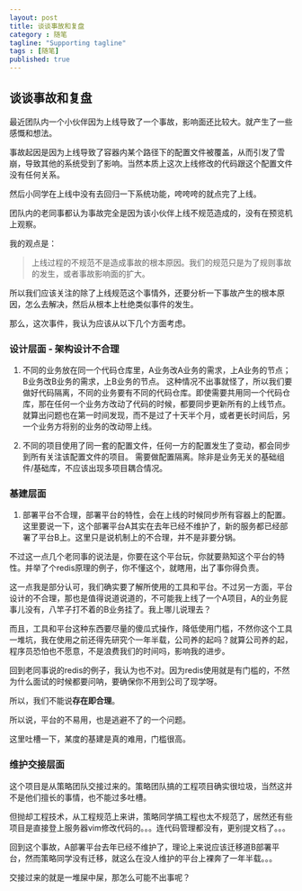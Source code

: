```yaml
---
layout: post
title: 谈谈事故和复盘
category : 随笔
tagline: "Supporting tagline"
tags : [随笔]
published: true
---
```


## 谈谈事故和复盘

最近团队内一个小伙伴因为上线导致了一个事故，影响面还比较大。就产生了一些感慨和想法。

事故起因是因为上线导致了容器内某个路径下的配置文件被覆盖，从而引发了雪崩，导致其他的系统受到了影响。当然本质上这次上线修改的代码跟这个配置文件没有任何关系。

然后小同学在上线中没有去回归一下系统功能，咵咵咵的就点完了上线。

团队内的老同事都认为事故完全是因为该小伙伴上线不规范造成的，没有在预览机上观察。

<!--break-->

我的观点是：

> 上线过程的不规范不是造成事故的根本原因。我们的规范只是为了规则事故的发生，或者事故影响面的扩大。

所以我们应该关注的除了上线规范这个事情外，还要分析一下事故产生的根本原因，怎么去解决，然后从根本上杜绝类似事件的发生。

那么，这次事件，我认为应该从以下几个方面考虑。

### 设计层面 - 架构设计不合理

1. 不同的业务放在同一个代码仓库里，A业务改A业务的需求，上A业务的节点；B业务改B业务的需求，上B业务的节点。
这种情况不出事就怪了，所以我们要做好代码隔离，不同的业务要有不同的代码仓库。即使需要共用同一个代码仓库，那在任何一个业务方改动了代码的时候，都要同步更新所有的上线节点。就算出问题也在第一时间发现，而不是过了十天半个月，或者更长时间后，另一个业务方将别的业务的改动带上线。

2. 不同的项目使用了同一套的配置文件，任何一方的配置发生了变动，都会同步到所有关注该配置文件的项目。
需要做配置隔离。除非是业务无关的基础组件/基础库，不应该出现多项目耦合情况。

### 基建层面

1. 部署平台不合理，部署平台的特性，会在上线的时候同步所有容器上的配置。
这里要说一下，这个部署平台A其实在去年已经不维护了，新的服务都已经部署了平台B上。这里只是说机制上的不合理，并不是非要分锅。

不过这一点几个老同事的说法是，你要在这个平台玩，你就要熟知这个平台的特性。并举了个redis原理的例子，你不懂这个，就瞎用，出了事你得负责。

这一点我是部分认可，我们确实要了解所使用的工具和平台。不过另一方面，平台设计的不合理，那也是值得说道说道的，不可能我上线了一个A项目，A的业务屁事儿没有，八竿子打不着的B业务挂了。我上哪儿说理去？

而且，工具和平台这种东西要尽量的傻瓜式操作，降低使用门槛，不然你这个工具一堆坑，我在使用之前还得先研究个一年半载，公司养的起吗？就算公司养的起，程序员恐怕也不愿意，不是浪费我们的时间吗，影响我的进步。

回到老同事说的redis的例子，我认为也不对。因为redis使用就是有门槛的，不然为什么面试的时候都要问呐，要确保你不用到公司了现学呀。

所以，我们不能说**存在即合理**。

所以说，平台的不易用，也是逃避不了的一个问题。

这里吐槽一下，某度的基建是真的难用，门槛很高。

### 维护交接层面

这个项目是从策略团队交接过来的。策略团队搞的工程项目确实很垃圾，当然这并不是他们擅长的事情，也不能过多吐槽。

但抛却工程技术，从工程规范上来讲，策略同学搞工程也太不规范了，居然还有些项目是直接登上服务器vim修改代码的。。。连代码管理都没有，更别提文档了。。。

回到这个事故，A部署平台去年已经不维护了，理论上来说应该迁移道B部署平台，然而策略同学没有迁移，就这么在没人维护的平台上裸奔了一年半载。。。

交接过来的就是一堆屎中屎，那怎么可能不出事呢？